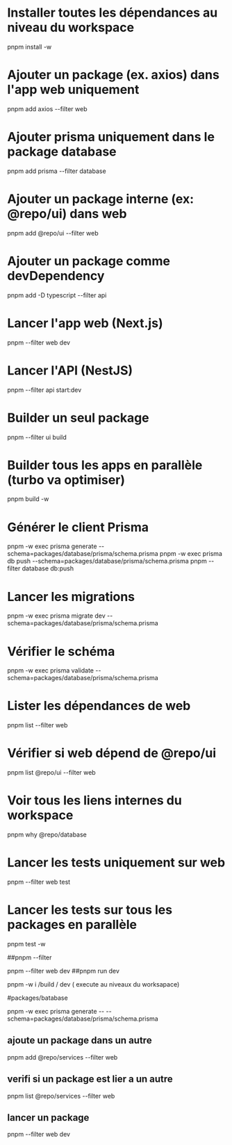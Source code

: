 


# Installer toutes les dépendances au niveau du workspace
pnpm install -w

# Ajouter un package (ex. axios) dans l'app web uniquement
pnpm add axios --filter web

# Ajouter prisma uniquement dans le package database
pnpm add prisma --filter database

# Ajouter un package interne (ex: @repo/ui) dans web
pnpm add @repo/ui --filter web

# Ajouter un package comme devDependency
pnpm add -D typescript --filter api


# Lancer l'app web (Next.js)
pnpm --filter web dev

# Lancer l'API (NestJS)
pnpm --filter api start:dev

# Builder un seul package
pnpm --filter ui build

# Builder tous les apps en parallèle (turbo va optimiser)
pnpm build -w


# Générer le client Prisma
pnpm -w exec prisma generate --schema=packages/database/prisma/schema.prisma
pnpm -w exec prisma db push --schema=packages/database/prisma/schema.prisma
pnpm --filter database db:push

# Lancer les migrations
pnpm -w exec prisma migrate dev --schema=packages/database/prisma/schema.prisma

# Vérifier le schéma
pnpm -w exec prisma validate --schema=packages/database/prisma/schema.prisma


# Lister les dépendances de web
pnpm list --filter web

# Vérifier si web dépend de @repo/ui
pnpm list @repo/ui --filter web

# Voir tous les liens internes du workspace
pnpm why @repo/database


# Lancer les tests uniquement sur web
pnpm --filter web test

# Lancer les tests sur tous les packages en parallèle
pnpm test -w













##pnpm --filter


pnpm --filter web dev ##pnpm run dev

pnpm -w i /build / dev ( execute au niveaux du worksapace)

#packages/batabase

 pnpm -w exec prisma generate -- --schema=packages/database/prisma/schema.prisma


## ajoute un package dans un autre 
 pnpm add @repo/services --filter web 



 ## verifi si un package est lier a un autre 
 pnpm list @repo/services --filter web

## lancer un package
 pnpm --filter web dev